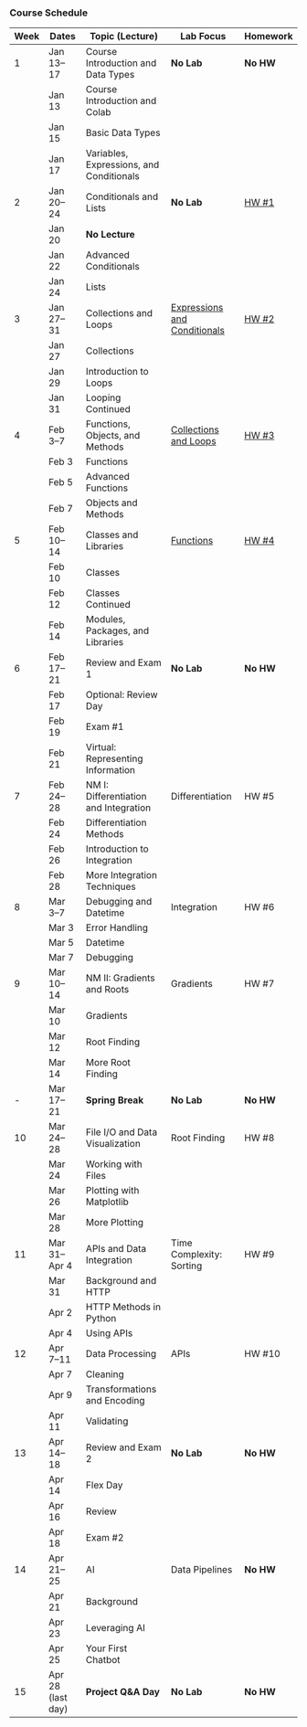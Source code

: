 ### Course Schedule
| Week | Dates  | Topic (Lecture) | Lab Focus | Homework |
|------|--------|-----------------|-----------|--------------| 
| 1 | Jan 13–17 | Course Introduction and Data Types | **No Lab** | **No HW** |
|   | Jan 13    | Course Introduction and Colab | | |
|   | Jan 15    | Basic Data Types | | |
|   | Jan 17    | Variables, Expressions, and Conditionals | | |
| 2 | Jan 20–24 | Conditionals and Lists | **No Lab** | [HW #1](https://github.com/HagenFritz/ce311k-intro-to-computer-methods/blob/main/homeworks/HW01_expressions_and_conditionals.ipynb) |
|   | Jan 20    | **No Lecture** | | |
|   | Jan 22    | Advanced Conditionals | | |
|   | Jan 24    | Lists | | |
| 3 | Jan 27–31 | Collections and Loops | [Expressions and Conditionals](https://github.com/HagenFritz/ce311k-intro-to-computer-methods/blob/main/labs/LAB01_expressions_and_conditionals.ipynb) | [HW #2](https://github.com/HagenFritz/ce311k-intro-to-computer-methods/blob/main/homeworks/HW02_collections_and_loops.ipynb) |
|   | Jan 27    | Collections | | |
|   | Jan 29    | Introduction to Loops | | |
|   | Jan 31    | Looping Continued | | |
| 4 | Feb 3–7   | Functions, Objects, and Methods | [Collections and Loops](https://github.com/HagenFritz/ce311k-intro-to-computer-methods/blob/main/labs/LAB02_collections_and_loops.ipynb) | [HW #3](https://github.com/HagenFritz/ce311k-intro-to-computer-methods/blob/main/homeworks/HW03_functions_and_methods.ipynb) |
|   | Feb 3     | Functions | | |
|   | Feb 5     | Advanced Functions | | |
|   | Feb 7     | Objects and Methods | | |
| 5 | Feb 10–14 | Classes and Libraries | [Functions](https://github.com/HagenFritz/ce311k-intro-to-computer-methods/blob/main/labs/LAB03_functions.ipynb) | [HW #4](https://github.com/HagenFritz/ce311k-intro-to-computer-methods/blob/main/homeworks/HW04_classes.ipynb) |
|   | Feb 10    | Classes | | |
|   | Feb 12    | Classes Continued| | |
|   | Feb 14    | Modules, Packages, and Libraries | | |
| 6 | Feb 17–21 | Review and Exam 1 | **No Lab** | **No HW** |
|   | Feb 17    | Optional: Review Day | | |
|   | Feb 19    | Exam #1 | | |
|   | Feb 21    | Virtual: Representing Information | | |
| 7 | Feb 24–28 | NM I: Differentiation and Integration | Differentiation | HW #5 |
|   | Feb 24    | Differentiation Methods | | |
|   | Feb 26    | Introduction to Integration | | |
|   | Feb 28    | More Integration Techniques | | |
| 8 | Mar 3–7   | Debugging and Datetime | Integration | HW #6 |
|   | Mar 3     | Error Handling | | |
|   | Mar 5     | Datetime | | |
|   | Mar 7     | Debugging | | |
| 9 | Mar 10–14 | NM II: Gradients and Roots | Gradients | HW #7 |
|   | Mar 10    | Gradients | | |
|   | Mar 12    | Root Finding | | |
|   | Mar 14    | More Root Finding | | |
| - | Mar 17–21 | **Spring Break** | **No Lab** | **No HW** |
| 10 | Mar 24–28 | File I/O and Data Visualization | Root Finding | HW #8 |
|   | Mar 24    | Working with Files | | |
|   | Mar 26    | Plotting with Matplotlib | | |
|   | Mar 28    | More Plotting | | |
| 11 | Mar 31–Apr 4 | APIs and Data Integration | Time Complexity: Sorting | HW #9 |
|   | Mar 31    | Background and HTTP | | |
|   | Apr 2     | HTTP Methods in Python | | |
|   | Apr 4     | Using APIs | | |
| 12 | Apr 7–11 | Data Processing | APIs | HW #10 |
|   | Apr 7     | Cleaning | | |
|   | Apr 9     | Transformations and Encoding | | |
|   | Apr 11    | Validating | | |
| 13 | Apr 14–18 | Review and Exam 2 | **No Lab** | **No HW** | 
|   | Apr 14     | Flex Day | | |
|   | Apr 16     | Review | | |
|   | Apr 18    | Exam #2 | | |
| 14 | Apr 21–25 | AI | Data Pipelines | **No HW** |
|   | Apr 21    | Background | | |
|   | Apr 23    | Leveraging AI | | |
|   | Apr 25    | Your First Chatbot | | |
| 15 | Apr 28 (last day) | **Project Q&A Day** | **No Lab** | **No HW** | 
